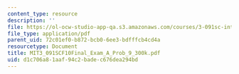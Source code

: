 ```yaml
---
content_type: resource
description: ''
file: https://ol-ocw-studio-app-qa.s3.amazonaws.com/courses/3-091sc-introduction-to-solid-state-chemistry-fall-2010/d1c706a81aaf94c2badec676dea294bd_MIT3_091SCF10Final_Exam_A_Prob_9_300k.pdf
file_type: application/pdf
parent_uid: 72c01ef0-b872-bcb0-6ee3-bdfffcb4cd4a
resourcetype: Document
title: MIT3_091SCF10Final_Exam_A_Prob_9_300k.pdf
uid: d1c706a8-1aaf-94c2-bade-c676dea294bd
---
```

